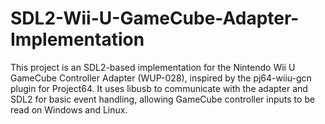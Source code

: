# SDL2-Wii-U-GameCube-Adapter-Implementation
This project is an SDL2-based implementation for the Nintendo Wii U GameCube Controller Adapter (WUP-028), inspired by the pj64-wiiu-gcn plugin for Project64. It uses libusb to communicate with the adapter and SDL2 for basic event handling, allowing GameCube controller inputs to be read on Windows and Linux.
